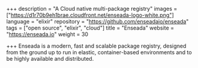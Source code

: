 +++
description = "A Cloud native multi-package registry"
images = ["https://d1r70b9eh1brae.cloudfront.net/enseada-logo-white.png"]
language = "elixir"
repository = "https://github.com/enseadaio/enseada"
tags = ["open source", "elixir", "cloud"]
title = "Enseada"
website = "https://enseada.io"
weight = 30

+++
Enseada is a modern, fast and scalable package registry, designed from the ground up to run in elastic, container-based environments and to be highly available and distributed.
